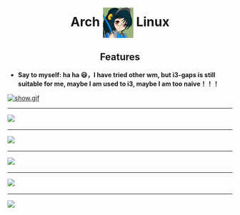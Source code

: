 <h1 align="center">Arch <img src="./image/Archlinuxavi.png" style="vertical-align:middle" width="68px"> Linux</h1>

## <center>Features</center>

- **Say to myself: ha ha 😃，I have tried other wm, but i3-gaps is still suitable for me, maybe I am used to i3, maybe I am too naive！！！**

[![show.gif](https://i.postimg.cc/SKrVpKt8/show.gif)](https://postimg.cc/94Dydc2F)

<hr/>

![](https://s2.loli.net/2022/03/05/pLJGnkfhKt3RCuN.png)

<hr/>

![](https://s2.loli.net/2022/03/05/nWvSyO65BZrLU4d.png)

<hr/>

![](https://s2.loli.net/2022/03/05/H5ZcQjypWatYXr6.png)

<hr/>

![](https://s2.loli.net/2022/03/05/MY8oQOBLfUmKaWj.png)

<hr/>

![](https://s2.loli.net/2022/03/05/toB9JiMxFVj13ws.png)

